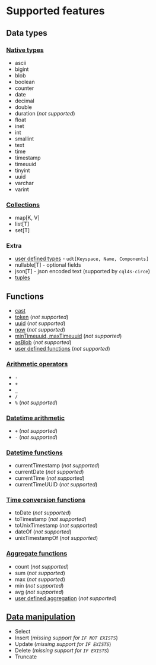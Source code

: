 # Supported features

## Data types

### [Native types](https://cassandra.apache.org/doc/latest/cassandra/cql/types.html#native-types)

- ascii
- bigint
- blob
- boolean
- counter
- date
- decimal
- double
- duration (_not supported_)
- float
- inet
- int
- smallint
- text
- time
- timestamp
- timeuuid
- tinyint
- uuid
- varchar
- varint

### [Collections](https://cassandra.apache.org/doc/latest/cassandra/cql/types.html#collections)

- map[K, V]
- list[T]
- set[T]

### Extra

- [user defined types](https://cassandra.apache.org/doc/latest/cassandra/cql/types.html#udts) - `udt[Keyspace, Name, Components]`
- nullable[T] - optional fields
- json[T] - json encoded text (supported by `cql4s-circe`)
- [tuples](https://cassandra.apache.org/doc/latest/cassandra/cql/types.html#tuples)


## Functions

- [cast](https://cassandra.apache.org/doc/latest/cassandra/cql/functions.html#cast)
- [token](https://cassandra.apache.org/doc/latest/cassandra/cql/functions.html#token) (_not supported_)
- [uuid](https://cassandra.apache.org/doc/latest/cassandra/cql/functions.html#uuid) (_not supported_)
- [now](https://cassandra.apache.org/doc/latest/cassandra/cql/functions.html#now) (_not supported_)
- [minTimeuuid, maxTimeuuid](https://cassandra.apache.org/doc/latest/cassandra/cql/functions.html#mintimeuuid-and-maxtimeuuid) (_not supported_)
- [asBlob](https://cassandra.apache.org/doc/latest/cassandra/cql/functions.html#blob-conversion-functions) (_not supported_)
- [user defined functions](https://cassandra.apache.org/doc/latest/cassandra/cql/functions.html#user-defined-scalar-functions) (_not supported_)

### [Arithmetic operators](https://cassandra.apache.org/doc/latest/cassandra/cql/operators.html)

- `-`
- `+`
- `_`
- `/`
- `%` (_not supported_)

### [Datetime arithmetic](https://cassandra.apache.org/doc/latest/cassandra/cql/operators.html#datetime--arithmetic)

- `+` (_not supported_)
- `-` (_not supported_)

### [Datetime functions](https://cassandra.apache.org/doc/latest/cassandra/cql/functions.html#datetime-functions)
- currentTimestamp (_not supported_)
- currentDate (_not supported_)
- currentTime (_not supported_)
- currentTimeUUID (_not supported_)

### [Time conversion functions](https://cassandra.apache.org/doc/latest/cassandra/cql/functions.html#time-conversion-functions)
- toDate (_not supported_)
- toTimestamp (_not supported_)
- toUnixTimestamp (_not supported_)
- dateOf (_not supported_)
- unixTimestampOf (_not supported_)

### [Aggregate functions](https://cassandra.apache.org/doc/4.0/cassandra/cql/functions.html#aggregate-functions)
- count (_not supported_)
- sum (_not supported_)
- max (_not supported_)
- min (_not supported_)
- avg (_not supported_)
- [user defined aggregation](https://cassandra.apache.org/doc/4.0/cassandra/cql/functions.html#user-defined-aggregates-functions) (_not supported_)


## [Data manipulation](https://cassandra.apache.org/doc/latest/cassandra/cql/dml.html)

- Select
- Insert (_missing support for `IF NOT EXISTS`_)
- Update (_missing support for `IF EXISTS`_)
- Delete (_missing support for `IF EXISTS`_)
- Truncate
